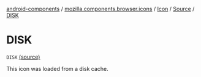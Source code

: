 [android-components](../../../index.md) / [mozilla.components.browser.icons](../../index.md) / [Icon](../index.md) / [Source](index.md) / [DISK](./-d-i-s-k.md)

# DISK

`DISK` [(source)](https://github.com/mozilla-mobile/android-components/blob/master/components/browser/icons/src/main/java/mozilla/components/browser/icons/Icon.kt#L50)

This icon was loaded from a disk cache.

